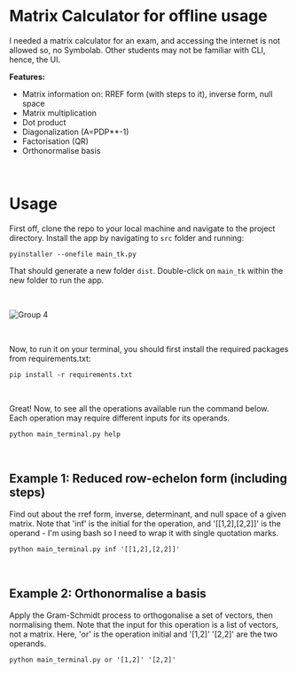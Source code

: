 <br>

# Matrix Calculator for offline usage
I needed a matrix calculator for an exam, and accessing the internet is not allowed so, no Symbolab. Other students may not be familiar with CLI, hence, the UI.

__Features:__
- Matrix information on: RREF form (with steps to it), inverse form, null space
- Matrix multiplication
- Dot product
- Diagonalization (A=PDP**-1)
- Factorisation (QR)
- Orthonormalise basis

<br>

# Usage

First off, clone the repo to your local machine and navigate to the project directory. Install the app by navigating to `src` folder and running:

```
pyinstaller --onefile main_tk.py
```

That should generate a new folder `dist`. Double-click on `main_tk` within the new folder to run the app. 

<br>

![Group 4](https://github.com/Jamessukanto/matrix_calculator/assets/51419955/b2261b66-337c-4fae-ab42-b4b9d457142d)

<br>

Now, to run it on your terminal, you should first install the required packages from requirements.txt:

```
pip install -r requirements.txt
```

<br>

Great! Now, to see all the operations available run the command below. Each operation may require different inputs for its operands. 

```
python main_terminal.py help
```

<br>

## Example 1: Reduced row-echelon form (including steps)
Find out about the rref form, inverse, determinant, and null space of a given matrix. Note that 'inf' is the initial for the operation, and '[[1,2],[2,2]]' is the operand - I'm using bash so I need to wrap it with single quotation marks. 
```
python main_terminal.py inf '[[1,2],[2,2]]'
```

<br>

## Example 2: Orthonormalise a basis

Apply the Gram-Schmidt process to orthogonalise a set of vectors, then normalising them. Note that the input for this operation is a list of vectors, not a matrix. Here, 'or' is the operation initial and '[1,2]' '[2,2]' are the two operands.

```
python main_terminal.py or '[1,2]' '[2,2]' 
```

<br>
